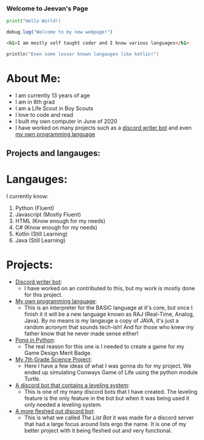 ### Welcome to Jeevan's Page
<!--
## You may also know me as Marvelman3284, bobrosshomie, Jedimaster3284, or Jeevster
-->
```python
print("Hello World!)
```
```javascript
debug.log("Welcome to my new webpage!")
```
```html
<h1>I am mostly self taught coder and I know various languages</h1>
```
```kotlin
println("Even some lesser known langauges like kotlin!")
```

# About Me:
- I am currently 13 years of age
- I am in 8th grad
- I am a Life Scout in Boy Scouts
- I love to code and read
- I built my own computer in June of 2020
- I have worked on many projects such as a [discord writer bot](https://github.com/cwarwicker/discord-Writer-Bot) and even [my own programming language](https://github.com/marvelman3284/basic-lang)

## Projects and langauges:
# Langauges:
I currently know:
1. Python (Fluent)
2. Javascript (Mostly Fluent)
3. HTML (Know enough for my needs)
4. C# (Know enough for my needs)
5. Kotlin (Still Learning)
6. Java (Still Learning)

# Projects:
- [Discord writer bot](https://github.com/cwarwicker/discord-Writer-Bot):
   - I have worked on an contributed to this, but my work is mostly done for this project.
- [My own programming language](https://github.com/marvelman3284/basic-lang):
   - This is an interpreter for the BASIC language at it's core, but once I finish it it will be a new language known as RAJ (Real-Time, Analog, Java). By no means is my langauge a copy of JAVA, it's just a random acronym that sounds tech-ish! And for those who knew my father know that he never made sense either!
- [Pong in Python](https://github.com/marvelman3284/Pong-):
   - The real reason for this one is I needed to create a game for my Game Design Merit Badge.
- [My 7th Grade Science Project](https://github.com/marvelman3284/Sci-Project):
   - Here I have a few ideas of what I was gonna do for my project. We ended up simulating Conways Game of Life using the python module Turtle.
- [A discord bot that contains a leveling system](https://github.com/marvelman3284/stat-bot):
   - This is one of my many discord bots that I have created. The leveling feature is the only feature in the bot but when it was being used it only needed a leveling system.
- [A more fleshed out discord bot](https://github.com/marvelman3284/The-List-Bot):
   - This is what we called *The List Bot* it was made for a discord server that had a large focus around lists ergo the name. It is one of my better project with it being fleshed out and very functional.
<!--
# Contact:
You can reach me many ways:
1. Email
   - jeevandshah@icloud.com
2. Discord
   - Marvelman3284#6554
3. Steam
   - bobrosshomie (Friend code: 1103596847)
4. In Real Life
   - If you know where to look you can find me
-->
